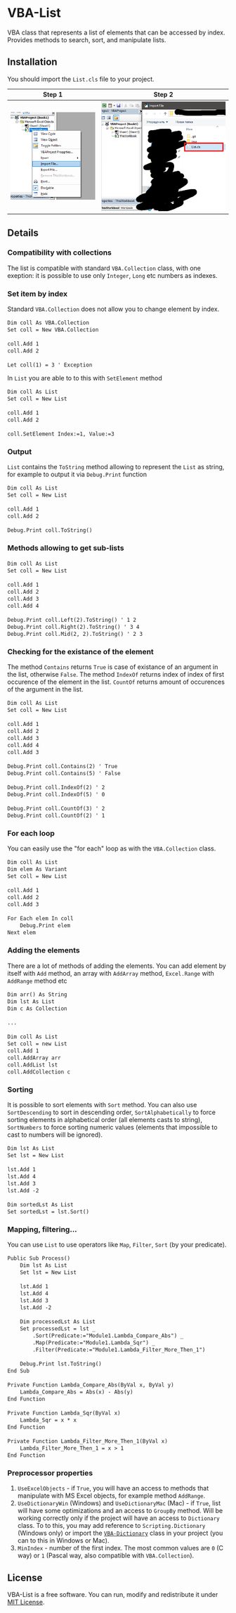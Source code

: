 # VBA-List
VBA class that represents a list of elements that can be accessed by index. Provides methods to search, sort, and manipulate lists.

## Installation

You should import the `List.cls` file to your project. 

| Step 1               | Step 2               |
|----------------------|----------------------|
| ![Step 1](img/1.png) | ![Step 2](img/2.png) |

## Details

### Compatibility with collections

The list is compatible with standard `VBA.Collection` class, with one exeption: it is possible to use only `Integer`, `Long` etc numbers as indexes. 

### Set item by index

Standard `VBA.Collection` does not allow you to change element by index. 

```
Dim coll As VBA.Collection
Set coll = New VBA.Collection

coll.Add 1
coll.Add 2

Let coll(1) = 3 ' Exception
```

In `List` you are able to to this with `SetElement` method

```
Dim coll As List
Set coll = New List

coll.Add 1
coll.Add 2

coll.SetElement Index:=1, Value:=3
```

### Output 

`List` contains the `ToString` method allowing to represent the `List` as string, for example to output it via `Debug.Print` function

```
Dim coll As List
Set coll = New List

coll.Add 1
coll.Add 2

Debug.Print coll.ToString()
```

### Methods allowing to get sub-lists

```
Dim coll As List
Set coll = New List

coll.Add 1
coll.Add 2
coll.Add 3
coll.Add 4

Debug.Print coll.Left(2).ToString() ' 1 2
Debug.Print coll.Right(2).ToString() ' 3 4
Debug.Print coll.Mid(2, 2).ToString() ' 2 3
```

### Checking for the existance of the element

The method `Contains` returns `True` is case of existance of an argument in the list, otherwise `False`. The method `IndexOf` returns index of index of first occurence of the element in the list. `CountOf` returns amount of occurences of the argument in the list. 

```
Dim coll As List
Set coll = New List

coll.Add 1
coll.Add 2
coll.Add 3
coll.Add 4
coll.Add 3

Debug.Print coll.Contains(2) ' True
Debug.Print coll.Contains(5) ' False

Debug.Print coll.IndexOf(2) ' 2
Debug.Print coll.IndexOf(5) ' 0

Debug.Print coll.CountOf(3) ' 2
Debug.Print coll.CountOf(2) ' 1
```

### For each loop

You can easily use the "for each" loop as with the `VBA.Collection` class.

```
Dim coll As List
Dim elem As Variant
Set coll = New List

coll.Add 1
coll.Add 2
coll.Add 3

For Each elem In coll
    Debug.Print elem
Next elem
```

### Adding the elements

There are a lot of methods of adding the elements. You can add element by itself with `Add` method, an array with `AddArray` method, `Excel.Range` with `AddRange` method etc

```
Dim arr() As String
Dim lst As List
Dim c As Collection

...

Dim coll As List
Set coll = new List
coll.Add 1
coll.AddArray arr
coll.AddList lst
coll.AddCollection c
```

### Sorting

It is possible to sort elements with `Sort` method. You can also use `SortDescending` to sort in descending order, `SortAlphabetically` to force sorting elements in alphabetical order (all elements casts to string), `SortNumbers` to force sorting numeric values (elements that impossible to cast to numbers will be ignored). 

```
Dim lst As List
Set lst = New List

lst.Add 1
lst.Add 4
lst.Add 3
lst.Add -2

Dim sortedLst As List
Set sortedLst = lst.Sort()
```

### Mapping, filtering... 

You can use `List` to use operators like `Map`, `Filter`, `Sort` (by your predicate). 

```
Public Sub Process()
    Dim lst As List
    Set lst = New List
    
    lst.Add 1
    lst.Add 4
    lst.Add 3
    lst.Add -2
    
    Dim processedLst As List
    Set processedLst = lst _
        .Sort(Predicate:="Module1.Lambda_Compare_Abs") _
        .Map(Predicate:="Module1.Lambda_Sqr") _
        .Filter(Predicate:="Module1.Lambda_Filter_More_Then_1")
        
    Debug.Print lst.ToString()
End Sub

Private Function Lambda_Compare_Abs(ByVal x, ByVal y)
    Lambda_Compare_Abs = Abs(x) - Abs(y)
End Function

Private Function Lambda_Sqr(ByVal x)
    Lambda_Sqr = x * x
End Function

Private Function Lambda_Filter_More_Then_1(ByVal x)
    Lambda_Filter_More_Then_1 = x > 1
End Function
```

### Preprocessor properties

1. `UseExcelObjects` - if `True`, you will have an access to methods that manipulate with MS Excel objects, for example method `AddRange`. 
2. `UseDictionaryWin` (Windows) and `UseDictionaryMac` (Mac) - if `True`, list will have some optimizations and an access to `GroupBy` method. Will be working correctly only if the project will have an access to `Dictionary` class. To to this, you may add reference to `Scripting.Dictionary` (Windows only) or import the [`VBA-Dictionary`](https://github.com/VBA-tools/VBA-Dictionary) class in your project (you can to this in Windows or Mac). 
3. `MinIndex` - number of the first index. The most common values are `0` (C way) or `1` (Pascal way, also compatible with `VBA.Collection`). 

## License 

VBA-List is a free software. You can run, modify and redistribute it under [MIT License](LICENSE).